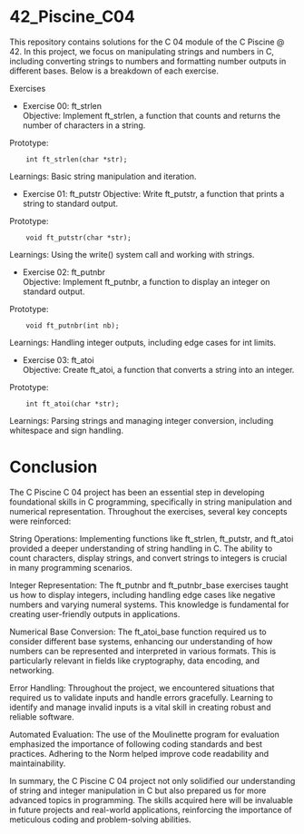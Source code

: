 # 42_Piscine_C04  
  
This repository contains solutions for the C 04 module of the C Piscine @ 42. In this project, we focus on manipulating strings and numbers in C, including converting strings to numbers and formatting number outputs in different bases. Below is a breakdown of each exercise.  
  
Exercises  
-  Exercise 00: ft_strlen  
Objective: Implement ft_strlen, a function that counts and returns the number of characters in a string.  
  
Prototype: 

        int ft_strlen(char *str);  

Learnings: Basic string manipulation and iteration.  

- Exercise 01: ft_putstr
Objective: Write ft_putstr, a function that prints a string to standard output.  
  
Prototype:

        void ft_putstr(char *str);  
  
Learnings: Using the write() system call and working with strings.
  
- Exercise 02: ft_putnbr  
Objective: Implement ft_putnbr, a function to display an integer on standard output.  
  
Prototype: 

        void ft_putnbr(int nb);  

Learnings: Handling integer outputs, including edge cases for int limits.  
  
- Exercise 03: ft_atoi  
Objective: Create ft_atoi, a function that converts a string into an integer.  
  
Prototype: 

        int ft_atoi(char *str);  

Learnings: Parsing strings and managing integer conversion, including whitespace and sign handling.  

# Conclusion  

The C Piscine C 04 project has been an essential step in developing foundational skills in C programming, specifically in string   manipulation and numerical representation. Throughout the exercises, several key concepts were reinforced:  
  
String Operations: Implementing functions like ft_strlen, ft_putstr, and ft_atoi provided a deeper understanding of string handling in C.  The ability to count characters, display strings, and convert strings to integers is crucial in many programming scenarios.  
  
Integer Representation: The ft_putnbr and ft_putnbr_base exercises taught us how to display integers, including handling edge cases like   negative numbers and varying numeral systems. This knowledge is fundamental for creating user-friendly outputs in applications.  
  
Numerical Base Conversion: The ft_atoi_base function required us to consider different base systems, enhancing our understanding of how   numbers can be represented and interpreted in various formats. This is particularly relevant in fields like cryptography, data encoding, and  networking.  
  
Error Handling: Throughout the project, we encountered situations that required us to validate inputs and handle errors gracefully. Learning  to identify and manage invalid inputs is a vital skill in creating robust and reliable software.  
  
Automated Evaluation: The use of the Moulinette program for evaluation emphasized the importance of following coding standards and best  practices. Adhering to the Norm helped improve code readability and maintainability.  
  
In summary, the C Piscine C 04 project not only solidified our understanding of string and integer manipulation in C but also prepared us   for more advanced topics in programming. The skills acquired here will be invaluable in future projects and real-world applications,   reinforcing the importance of meticulous coding and problem-solving abilities.  
  